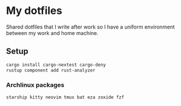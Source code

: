 # My dotfiles

Shared dotfiles that I write after work so I have a uniform environment between my work and home machine.

## Setup

```bash
cargo install cargo-nextest cargo-deny
rustup component add rust-analyzer
```

### Archlinux packages

```
starship kitty neovim tmux bat eza zoxide fzf
```
```

```
